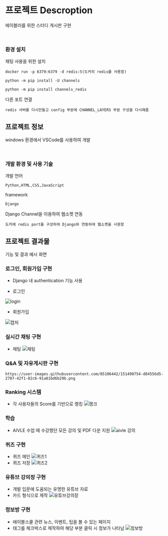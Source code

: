 # 프로젝트 Descroption

에이블러를 위한 스터디 게시판 구현

&nbsp;
### 환경 설치

채팅 사용을 위한 설치

```
docker run -p 6379:6379 -d redis:5(도커의 redis를 사용함)

python -m pip install -U channels

python -m pip install channels_redis
```

다른 포트 연결

```
redis 서버를 다시만들고 config 부분에 CHANNEL_LAYERS 부분 구성을 다시해줌
```

## 프로젝트 정보

windows 환경에서 VSCode를 사용하여 개발

&nbsp;
### 개발 환경 및 사용 기술

개발 언어

```
Python,HTML,CSS,JavaScript
```
framework
```
Django
```

Django Channel을 이용하여 웹소켓 연동
```
도커에 redis port를 구성하여 Django와 연동하여 웹소켓을 사용함
```

## 프로젝트 결과물

기능 및 결과 예시 화면
&nbsp;

### 로그인, 회원가입 구현
- Django 내 authentication 기능 사용 

- 로그인

![login](https://user-images.githubusercontent.com/94459523/151492540-8ceece9c-0b7f-4db7-99d6-f86ebd4d15e1.PNG)

- 회원가입

![캡처](https://user-images.githubusercontent.com/94459523/151493346-b8d99a30-c0e9-4e3d-b969-07a4bdb07f47.PNG)

### 실시간 채팅 구현
- 채팅 
![채팅](https://user-images.githubusercontent.com/76045608/151493872-3ecc6b9a-1dd8-44d2-87d4-9b825788a0de.PNG)

### Q&A 및 자유게시판 구현
```
https://user-images.githubusercontent.com/85106442/151490754-d84556d5-2707-42f1-82c6-91a81bd6b29b.png
```
### Ranking 시스템
- 각 사용자들의 Score를 기반으로 랭킹
![랭크](https://user-images.githubusercontent.com/96154446/151490568-d780c1b8-793f-4342-8f96-175f9d3d97d8.PNG)

### 학습 
- AIVLE 수업 때 수강했던 모든 강의 및 PDF 다운 지원
![aivle 강의](https://user-images.githubusercontent.com/96154446/151490651-b039e1c6-eadd-4266-b576-c1f0236a687d.PNG)

### 퀴즈 구현
- 퀴즈 메인
![퀴즈1](https://user-images.githubusercontent.com/76045608/151493840-73024c4f-7ebd-4eaf-8f1a-bc502e6c4537.PNG)
- 퀴즈 저장
![퀴즈2](https://user-images.githubusercontent.com/76045608/151493862-93caa8a8-e549-4063-88fb-f907a1915538.PNG)

### 유튜브 강의장 구현
- 개발 입문에 도움되는 유명한 유튜브 자료
- 카드 형식으로 제작 
![유튜브강의장](https://user-images.githubusercontent.com/94459523/151494271-97d9c35b-10e6-4778-ae16-41012c9d2a51.PNG)

### 정보방 구현
- 에이블스쿨 관련 뉴스, 이벤트, 팁을 볼 수 있는 페이지
- 태그를 체크박스로 제작하여 해당 부분 클릭 시 정보가 나타남
![정보방](https://user-images.githubusercontent.com/94459523/151494793-baa8ff7f-67ac-43c7-a273-7d8c26b9cd60.PNG)
